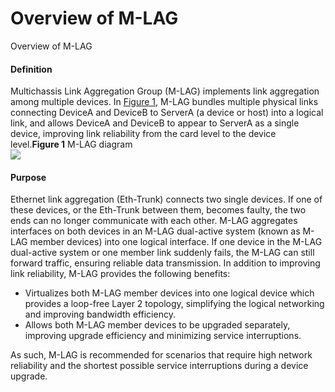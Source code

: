 Overview of M-LAG
=================

Overview of M-LAG

#### Definition

Multichassis Link Aggregation Group (M-LAG) implements link aggregation among multiple devices. In [Figure 1](#EN-US_CONCEPT_0000001564009069__dc_cfg_m-lag_0002_fig_01), M-LAG bundles multiple physical links connecting DeviceA and DeviceB to ServerA (a device or host) into a logical link, and allows DeviceA and DeviceB to appear to ServerA as a single device, improving link reliability from the card level to the device level.**Figure 1** M-LAG diagram  
![](figure/en-us_image_0000001564129021.png)


#### Purpose

Ethernet link aggregation (Eth-Trunk) connects two single devices. If one of these devices, or the Eth-Trunk between them, becomes faulty, the two ends can no longer communicate with each other. M-LAG aggregates interfaces on both devices in an M-LAG dual-active system (known as M-LAG member devices) into one logical interface. If one device in the M-LAG dual-active system or one member link suddenly fails, the M-LAG can still forward traffic, ensuring reliable data transmission. In addition to improving link reliability, M-LAG provides the following benefits:

* Virtualizes both M-LAG member devices into one logical device which provides a loop-free Layer 2 topology, simplifying the logical networking and improving bandwidth efficiency.
* Allows both M-LAG member devices to be upgraded separately, improving upgrade efficiency and minimizing service interruptions.

As such, M-LAG is recommended for scenarios that require high network reliability and the shortest possible service interruptions during a device upgrade.